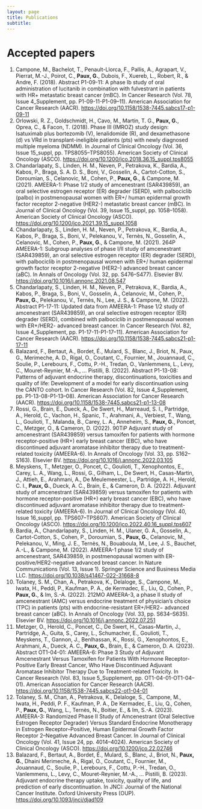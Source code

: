 ```yaml
---
layout: page
title: Publications
subtitle: 
---
```


# Accepted papers

1. Campone, M., Bachelot, T., Penault-Llorca, F., Pallis, A., Agrapart, V., Pierrat, M.-J., Poirot, C., **Paux, G.**, Dubois, F., Xuereb, L., Robert, R., & Andre, F. (2018). Abstract P1-09-11: A phase Ib study of oral administration of lucitanib in combination with fulvestrant in patients with HR+ metastatic breast cancer (mBC). In Cancer Research (Vol. 78, Issue 4_Supplement, pp. P1-09-11-P1-09–11). American Association for Cancer Research (AACR). https://doi.org/10.1158/1538-7445.sabcs17-p1-09-11
2. Orlowski, R. Z., Goldschmidt, H., Cavo, M., Martin, T. G., **Paux, G.**, Oprea, C., & Facon, T. (2018). Phase III (IMROZ) study design: Isatuximab plus bortezomib (V), lenalidomide (R), and dexamethasone (d) vs VRd in transplant-ineligible patients (pts) with newly diagnosed multiple myeloma (NDMM). In Journal of Clinical Oncology (Vol. 36, Issue 15_suppl, pp. TPS8055–TPS8055). American Society of Clinical Oncology (ASCO). https://doi.org/10.1200/jco.2018.36.15_suppl.tps8055
3. Chandarlapaty, S., Linden, H. M., Neven, P., Petrakova, K., Bardia, A., Kabos, P., Braga, S. A. D. S., Boni, V., Gosselin, A., Cartot-Cotton, S., Doroumian, S., Celanovic, M., Cohen, P., **Paux, G.**, & Campone, M. (2021). AMEERA-1: Phase 1/2 study of amcenestrant (SAR439859), an oral selective estrogen receptor (ER) degrader (SERD), with palbociclib (palbo) in postmenopausal women with ER+/ human epidermal growth factor receptor 2-negative (HER2-) metastatic breast cancer (mBC). In Journal of Clinical Oncology (Vol. 39, Issue 15_suppl, pp. 1058–1058). American Society of Clinical Oncology (ASCO). https://doi.org/10.1200/jco.2021.39.15_suppl.1058
4. Chandarlapaty, S., Linden, H. M., Neven, P., Petrakova, K., Bardia, A., Kabos, P., Braga, S., Boni, V., Pelekanou, V., Ternès, N., Gosselin, A., Celanovic, M., Cohen, P., **Paux, G.**, & Campone, M. (2021). 264P AMEERA-1: Subgroup analyses of phase I/II study of amcenestrant (SAR439859), an oral selective estrogen receptor (ER) degrader (SERD), with palbociclib in postmenopausal women with ER+/ human epidermal growth factor receptor 2-negative (HER2–) advanced breast cancer (aBC). In Annals of Oncology (Vol. 32, pp. S476–S477). Elsevier BV. https://doi.org/10.1016/j.annonc.2021.08.547
5. Chandarlapaty, S., Linden, H. M., Neven, P., Petrakova, K., Bardia, A., Kabos, P., Braga, S., Boni, V., Gosselin, A., Celanovic, M., Cohen, P., **Paux, G.**, Pelekanou, V., Ternès, N., Lee, J. S., & Campone, M. (2022). Abstract P1-17-11: Updated data from AMEERA-1: Phase 1/2 study of amcenestrant (SAR439859), an oral selective estrogen receptor (ER) degrader (SERD), combined with palbociclib in postmenopausal women with ER+/HER2- advanced breast cancer. In Cancer Research (Vol. 82, Issue 4_Supplement, pp. P1-17-11-P1-17–11). American Association for Cancer Research (AACR). https://doi.org/10.1158/1538-7445.sabcs21-p1-17-11
6. Balazard, F., Bertaut, A., Bordet, É., Mulard, S., Blanc, J., Briot, N., Paux, G., Merimeche, A. D., Rigal, O., Coutant, C., Fournier, M., Jouannaud, C., Soulie, P., Lerebours, F., Cottu, P.-H., Tredan, O., Vanlemmens, L., Levy, C., Mouret-Reynier, M.-A., … Pistilli, B. (2022). Abstract P1-13-08: Patterns of adjuvant endocrine therapy, discontinuations, toxicities and quality of life: Development of a model for early discontinuation using the CANTO cohort. In Cancer Research (Vol. 82, Issue 4_Supplement, pp. P1-13-08-P1-13–08). American Association for Cancer Research (AACR). https://doi.org/10.1158/1538-7445.sabcs21-p1-13-08
7. Rossi, G., Brain, E., Dueck, A., De Swert, H., Marreaud, S. I., Partridge, A., Herold, C., Vachon, H., Spanic, T., Arahmani, A., Verbiest, T., Wang, L., Goulioti, T., Malanda, B., Carey, L. A., Anneheim, S., **Paux, G.**, Poncet, C., Metzger, O., & Cameron, D. (2022). 90TiP Adjuvant study of amcenestrant (SAR439859) versus tamoxifen for patients with hormone receptor-positive (HR+) early breast cancer (EBC), who have discontinued adjuvant aromatase inhibitor therapy due to treatment-related toxicity (AMEERA-6). In Annals of Oncology (Vol. 33, pp. S162–S163). Elsevier BV. https://doi.org/10.1016/j.annonc.2022.03.105
8. Meyskens, T., Metzger, O., Poncet, C., Goulioti, T., Xenophontos, E., Carey, L. A., Wang, L., Rossi, G., Gilham, L., De Swert, H., Casas-Martin, J., Attieh, E., Arahmani, A., De Meulemeester, L., Partridge, A. H., Herold, C. I., **Paux, G.**, Dueck, A. C., Brain, E., & Cameron, D. A. (2022). Adjuvant study of amcenestrant (SAR439859) versus tamoxifen for patients with hormone receptor-positive (HR+) early breast cancer (EBC), who have discontinued adjuvant aromatase inhibitor therapy due to treatment-related toxicity (AMEERA-6). In Journal of Clinical Oncology (Vol. 40, Issue 16_suppl, pp. TPS607–TPS607). American Society of Clinical Oncology (ASCO). https://doi.org/10.1200/jco.2022.40.16_suppl.tps607
9. Bardia, A., Chandarlapaty, S., Linden, H. M., Ulaner, G. A., Gosselin, A., Cartot-Cotton, S., Cohen, P., Doroumian, S., **Paux, G.**, Celanovic, M., Pelekanou, V., Ming, J. E., Ternès, N., Bouaboula, M., Lee, J. S., Bauchet, A.-L., & Campone, M. (2022). AMEERA-1 phase 1/2 study of amcenestrant, SAR439859, in postmenopausal women with ER-positive/HER2-negative advanced breast cancer. In Nature Communications (Vol. 13, Issue 1). Springer Science and Business Media LLC. https://doi.org/10.1038/s41467-022-31668-8
10. Tolaney, S. M., Chan, A., Petrakova, K., Delaloge, S., Campone, M., Iwata, H., Peddi, P., Kaufman, P. A., de Kermadec, E., Liu, Q., Cohen, P., **Paux, G.**, & Im, S.-A. (2022). 212MO AMEERA-3, a phase II study of amcenestrant (AMC) versus endocrine treatment of physician’s choice (TPC) in patients (pts) with endocrine-resistant ER+/HER2− advanced breast cancer (aBC). In Annals of Oncology (Vol. 33, pp. S634–S635). Elsevier BV. https://doi.org/10.1016/j.annonc.2022.07.251
11. Metzger, O., Herold, C., Poncet, C., De Swert, H., Casas-Martin, J., Partridge, A., Guita, S., Carey, L., Schumacher, E., Goulioti, T., Meyskens, T., Gannon, J., Benlhassan, K., Rossi, G., Xenophontos, E., Arahmani, A., Dueck, A. C., **Paux, G.**, Brain, E., & Cameron, D. A. (2023). Abstract OT1-04-01: AMEERA-6: Phase 3 Study of Adjuvant Amcenestrant Versus Tamoxifen for Patients With Hormone Receptor-Positive Early Breast Cancer, Who Have Discontinued Adjuvant Aromatase Inhibitor Therapy Due to Treatment-related Toxicity. In Cancer Research (Vol. 83, Issue 5_Supplement, pp. OT1-04-01-OT1-04–01). American Association for Cancer Research (AACR). https://doi.org/10.1158/1538-7445.sabcs22-ot1-04-01
12. Tolaney, S. M., Chan, A., Petrakova, K., Delaloge, S., Campone, M., Iwata, H., Peddi, P. F., Kaufman, P. A., De Kermadec, E., Liu, Q., Cohen, P., **Paux, G.**, Wang, L., Ternès, N., Boitier, E., & Im, S.-A. (2023). AMEERA-3: Randomized Phase II Study of Amcenestrant (Oral Selective Estrogen Receptor Degrader) Versus Standard Endocrine Monotherapy in Estrogen Receptor–Positive, Human Epidermal Growth Factor Receptor 2–Negative Advanced Breast Cancer. In Journal of Clinical Oncology (Vol. 41, Issue 24, pp. 4014–4024). American Society of Clinical Oncology (ASCO). https://doi.org/10.1200/jco.22.02746
13. Balazard, F., Bertaut, A., Bordet, É., Mulard, S., Blanc, J., Briot, N., **Paux, G.**, Dhaini Merimeche, A., Rigal, O., Coutant, C., Fournier, M., Jouannaud, C., Soulie, P., Lerebours, F., Cottu, P.-H., Tredan, O., Vanlemmens, L., Levy, C., Mouret-Reynier, M.-A., … Pistilli, B. (2023). Adjuvant endocrine therapy uptake, toxicity, quality of life, and prediction of early discontinuation. In JNCI: Journal of the National Cancer Institute. Oxford University Press (OUP). https://doi.org/10.1093/jnci/djad109


